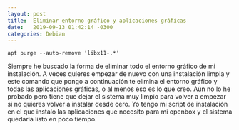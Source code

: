 ```yaml
---
layout: post
title:  Eliminar entorno gráfico y aplicaciones gráficas
date:   2019-09-13 01:42:14 -0300
categories: Debian
---
```

`apt purge --auto-remove 'libx11-.*'`

Siempre he buscado la forma de eliminar todo el entorno gráfico de mi instalación. A veces quieres empezar de nuevo con una instalación limpia y este comando que pongo a continuación te elimina el entorno gráfico y todas las aplicaciones gráficas, o al menos eso es lo que creo. Aún no lo he probado pero tiene que dejar el sistema muy limpio para volver a empezar si no quieres volver a instalar desde cero. Yo tengo mi script de instalación en el que instalo las aplicaciones que necesito para mi openbox y el sistema quedaría listo en poco tiempo.
